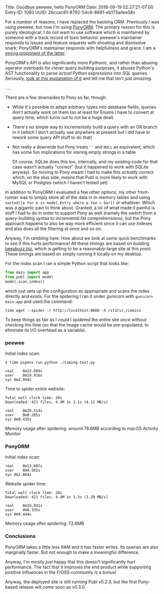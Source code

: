 Title: Goodbye peewee, hello PonyORM
Date: 2018-09-19 02:27:21-07:00
Entry-ID: 1080
UUID: 26ccac61-8792-54c6-8681-eb173adee58c

For a number of reasons, I have replaced the backing ORM. Previously I was using peewee, but now I'm using [PonyORM](http://ponyorm.com). The primary reason for this is purely ideological; I do not want to use software which is maintained by someone with a track record of toxic behavior.  peewee's maintainer responds to issues and feature requests with shouting and dismissive snark; PonyORM's maintainer responds with helpfulness and grace. I am a [strong proponent of the latter](//beesbuzz.biz/7502).

PonyORM's API is also significantly more Pythonic, and rather than abusing operator overloads for clever query building purposes, it abuses Python's AST functionality to parse *actual Python expressions* into SQL queries. Seriously, [look at this explanation of it](https://stackoverflow.com/questions/16115713/how-pony-orm-does-its-tricks) and tell me that isn't just *amazing*.

.....

There are a few downsides to Pony so far, though:

* While it's possible to adapt arbitrary types into database fields, queries don't actually work on them (so at least for Enums I have to convert at query time, which turns out to not be a huge deal)

* There's no simple way to incrementally build a query with an OR branch in it (which I don't actually use anywhere at present but I did have to rework some query API stuff to do that)

* Not really a downside but Pony treats `''` and `NULL` as equivalent, which has some fun implications for storing empty strings in a table

    Of course, SQLite does this too, internally, and my existing code for that case wasn't actually "correct" (but it happened to work with SQLite anyway). So moving to Pony meant I had to make this *actually correct* which, on the plus side, means that Publ is more likely to work with MySQL or Postgres (which I haven't tested yet)

In addition to PonyORM I evaluated a few other options; my other front-runner was to simply store all of the data in in-memory tables and using `sorted([e for e in model.Entry where e.foo > bar])` or whatever. Which was a gigantic pain to think about. Granted, a lot of what made it painful is stuff I had to do in order to support Pony as well (namely the switch from a query-building syntax to incremental list comprehensions), but the Pony approach happens to also be way more efficient since it can use indexes and also does all the filtering at once and so on.

Anyway, I'm rambling here. How about we look at some quick benchmarks to see if this hurts performance! All these timings are based on building [beesbuzz.biz](http://beesbuzz.biz), which is getting to be a reasonably-large site at this point. These timings are based on simply running it locally on my desktop.

For the index scan I ran a simple Python script that looks like:

```python
from main import app
from publ import model
model.scan_index()
```

which just sets up the configuration as appropriate and scans the index directly and exists. For the spidering I ran it under gunicorn with `gunicorn main:app` and used the command:

    time wget --spider -r http://localhost:8000 -X /static,/comics

To keep things as fair as I could I spidered the entire site once without checking the time (so that the image cache would be pre-populated, to eliminate its I/O overhead as a variable).

### peewee

Initial index scan:

```terminal-session
$ time pipenv run python ./timing-test.py

real    0m33.809s
user    0m10.916s
sys 0m4.004s
```

Time to spider entire website:

```
Total wall clock time: 20s
Downloaded: 421 files, 4.4M in 1.1s (4.12 MB/s)

real    0m20.514s
user    0m0.285s
sys 0m0.435s
```

Memory usage after spidering: around 78.6MB according to macOS Activity Monitor

### PonyORM

Initial index scan:

```
real    0m13.897s
user    0m4.562s
sys 0m2.864s
```

Website spider time:

```
Total wall clock time: 20s
Downloaded: 421 files, 4.4M in 1.3s (3.39 MB/s)

real    0m20.041s
user    0m0.335s
sys 0m0.444s
```

Memory usage after spidering: 72.6MB

### Conclusions

PonyORM takes a little less RAM and it has faster writes. Its queries are also marginally faster. But not enough to make a meaningful difference.

Anyway, I'm mostly just happy that this doesn't significantly *hurt* performance. The fact that it improves the end product while supporting positive influences in the F/OSS community is a bonus!

Anyway, the deployed site is still running Publ v0.2.3, but the first Pony-based release will come soon as v0.3.0.
